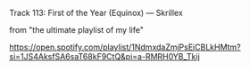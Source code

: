 Track 113: First of the Year (Equinox) — Skrillex 

from "the ultimate playlist of my life"  

https://open.spotify.com/playlist/1NdmxdaZmjPsEiCBLkHMtm?si=1JS4AksfSA6saT68kF9CtQ&pi=a-RMRH0YB_Tkij